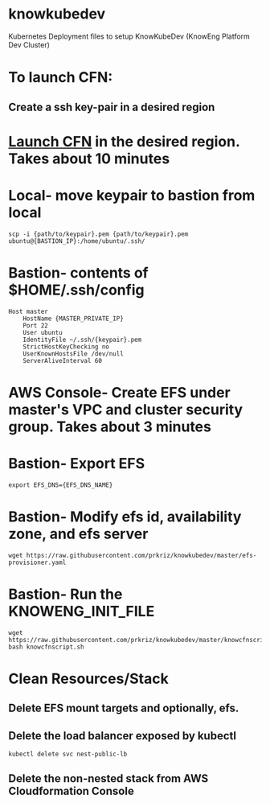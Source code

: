 # knowkubedev
Kubernetes Deployment files to setup KnowKubeDev (KnowEng Platform Dev Cluster)

# To launch CFN:

## Create a ssh key-pair in a desired region
# [Launch CFN](https://us-west-2.console.aws.amazon.com/cloudformation/home?region=us-west-1#/stacks/new?stackName=KnowEnG-Platform&templateURL=https://s3.amazonaws.com/knowscripts/knoweng-platform-with-new-vpc.template) in the desired region. Takes about 10 minutes

# Local- move keypair to bastion from local
`scp -i {path/to/keypair}.pem {path/to/keypair}.pem ubuntu@{BASTION_IP}:/home/ubuntu/.ssh/`

# Bastion- contents of $HOME/.ssh/config
```
Host master
    HostName {MASTER_PRIVATE_IP}
    Port 22
    User ubuntu
    IdentityFile ~/.ssh/{keypair}.pem
    StrictHostKeyChecking no
    UserKnownHostsFile /dev/null
    ServerAliveInterval 60
```

# AWS Console- Create EFS under master's VPC and cluster security group. Takes about 3 minutes

# Bastion- Export EFS
`export EFS_DNS={EFS_DNS_NAME}`

# Bastion- Modify efs id, availability zone, and efs server
`wget https://raw.githubusercontent.com/prkriz/knowkubedev/master/efs-provisioner.yaml`

# Bastion- Run the KNOWENG_INIT_FILE
```
wget https://raw.githubusercontent.com/prkriz/knowkubedev/master/knowcfnscript.sh
bash knowcfnscript.sh
```

# Clean Resources/Stack
## Delete EFS mount targets and optionally, efs.
## Delete the load balancer exposed by kubectl
`kubectl delete svc nest-public-lb`
## Delete the non-nested stack from AWS Cloudformation Console
